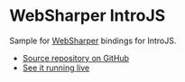 # WebSharper IntroJS

Sample for [WebSharper](https://websharper.com) bindings for IntroJS.

* [Source repository on GitHub](https://github.com/websharper-samples/IntroJS)
* [See it running live](https://websharper-samples.github.io/IntroJS)
